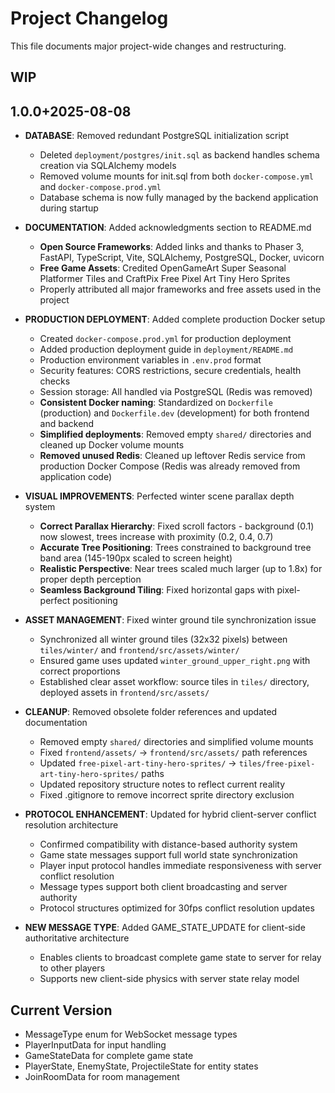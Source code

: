# Project Changelog

This file documents major project-wide changes and restructuring.

## WIP

## 1.0.0+2025-08-08


- **DATABASE**: Removed redundant PostgreSQL initialization script

  - Deleted `deployment/postgres/init.sql` as backend handles schema creation via SQLAlchemy models
  - Removed volume mounts for init.sql from both `docker-compose.yml` and `docker-compose.prod.yml`
  - Database schema is now fully managed by the backend application during startup

- **DOCUMENTATION**: Added acknowledgments section to README.md

  - **Open Source Frameworks**: Added links and thanks to Phaser 3, FastAPI, TypeScript, Vite, SQLAlchemy, PostgreSQL, Docker, uvicorn
  - **Free Game Assets**: Credited OpenGameArt Super Seasonal Platformer Tiles and CraftPix Free Pixel Art Tiny Hero Sprites
  - Properly attributed all major frameworks and free assets used in the project

- **PRODUCTION DEPLOYMENT**: Added complete production Docker setup

  - Created `docker-compose.prod.yml` for production deployment
  - Added production deployment guide in `deployment/README.md`
  - Production environment variables in `.env.prod` format
  - Security features: CORS restrictions, secure credentials, health checks
  - Session storage: All handled via PostgreSQL (Redis was removed)
  - **Consistent Docker naming**: Standardized on `Dockerfile` (production) and `Dockerfile.dev` (development) for both frontend and backend
  - **Simplified deployments**: Removed empty `shared/` directories and cleaned up Docker volume mounts
  - **Removed unused Redis**: Cleaned up leftover Redis service from production Docker Compose (Redis was already removed from application code)

- **VISUAL IMPROVEMENTS**: Perfected winter scene parallax depth system

  - **Correct Parallax Hierarchy**: Fixed scroll factors - background (0.1) now slowest, trees increase with proximity (0.2, 0.4, 0.7)
  - **Accurate Tree Positioning**: Trees constrained to background tree band area (145-190px scaled to screen height)
  - **Realistic Perspective**: Near trees scaled much larger (up to 1.8x) for proper depth perception
  - **Seamless Background Tiling**: Fixed horizontal gaps with pixel-perfect positioning

- **ASSET MANAGEMENT**: Fixed winter ground tile synchronization issue

  - Synchronized all winter ground tiles (32x32 pixels) between `tiles/winter/` and `frontend/src/assets/winter/`
  - Ensured game uses updated `winter_ground_upper_right.png` with correct proportions
  - Established clear asset workflow: source tiles in `tiles/` directory, deployed assets in `frontend/src/assets/`

- **CLEANUP**: Removed obsolete folder references and updated documentation

  - Removed empty `shared/` directories and simplified volume mounts
  - Fixed `frontend/assets/` → `frontend/src/assets/` path references
  - Updated `free-pixel-art-tiny-hero-sprites/` → `tiles/free-pixel-art-tiny-hero-sprites/` paths
  - Updated repository structure notes to reflect current reality
  - Fixed .gitignore to remove incorrect sprite directory exclusion

- **PROTOCOL ENHANCEMENT**: Updated for hybrid client-server conflict resolution architecture

  - Confirmed compatibility with distance-based authority system
  - Game state messages support full world state synchronization
  - Player input protocol handles immediate responsiveness with server conflict resolution
  - Message types support both client broadcasting and server authority
  - Protocol structures optimized for 30fps conflict resolution updates

- **NEW MESSAGE TYPE**: Added GAME_STATE_UPDATE for client-side authoritative architecture
  - Enables clients to broadcast complete game state to server for relay to other players
  - Supports new client-side physics with server state relay model

## Current Version

- MessageType enum for WebSocket message types
- PlayerInputData for input handling
- GameStateData for complete game state
- PlayerState, EnemyState, ProjectileState for entity states
- JoinRoomData for room management
